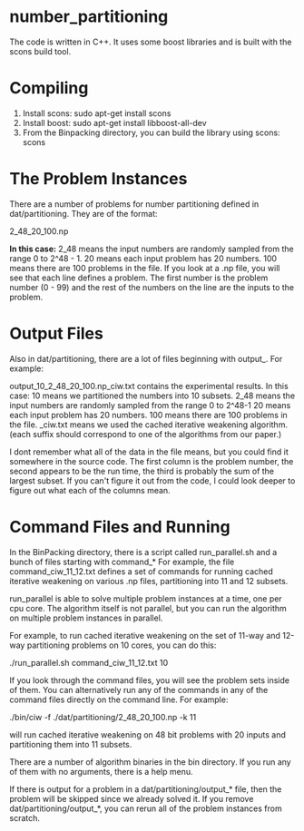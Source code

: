 # number_partitioning

The code is written in C++. It uses some boost libraries and is built with the scons build tool.

# Compiling
1. Install scons: sudo apt-get install scons
2. Install boost: sudo apt-get install libboost-all-dev
3. From the Binpacking directory, you can build the library using scons: scons 

# The Problem Instances

There are a number of problems for number partitioning defined in dat/partitioning. They are of the format:

2_48_20_100.np

**In this case:**
2_48 means the input numbers are randomly sampled from the range 0 to 2^48 - 1.
20 means each input problem has 20 numbers.
100 means there are 100 problems in the file.
If you look at a .np file, you will see that each line defines a problem. The first number is the problem number (0 - 99) and the rest of the numbers on the line are the inputs to the problem.

# Output Files

Also in dat/partitioning, there are a lot of files beginning with output_. For example:

output_10_2_48_20_100.np_ciw.txt contains the experimental results. In this case:
10 means we partitioned the numbers into 10 subsets.
2_48 means the input numbers are randomly sampled from the range 0 to 2^48-1
20 means each input problem has 20 numbers.
100 means there are 100 problems in the file.
_ciw.txt means we used the cached iterative weakening algorithm. (each suffix should correspond to one of the algorithms from our paper.)

I dont remember what all of the data in the file means, but you could find it somewhere in the source code. The first column is the problem number, the second appears to be the run time, the third is probably the sum of the largest subset. If you can't figure it out from the 
code, I could look deeper to figure out what each of the columns mean.

# Command Files and Running

 In the BinPacking directory, there is a script called run_parallel.sh and a  bunch of files starting with command_*
For example, the file command_ciw_11_12.txt defines a set of commands for running cached iterative weakening on various .np files, partitioning into 11 and 12 subsets.

run_parallel is able to solve multiple problem instances at a time, one per cpu core. The algorithm itself is not parallel, but you can run the algorithm on multiple problem instances in parallel.

For example, to run cached iterative weakening on the set of 11-way and 12-way partitioning problems on 10 cores, you can do this:
  
  ./run_parallel.sh command_ciw_11_12.txt 10

If you look through the command files, you will see the problem sets inside of them. You can alternatively run any of the commands in any of the command files directly on the command line. For example:

  ./bin/ciw -f ./dat/partitioning/2_48_20_100.np -k 11

will run cached iterative weakening on 48 bit problems with 20 inputs and partitioning them into 11 subsets.

There are a number of algorithm binaries in the bin directory. If you run any of them with no arguments, there is a help menu.

If there is output for a problem in a dat/partitioning/output_* file, then the problem will be skipped since we already solved it. If you remove dat/partitioning/output_*, you can rerun all of the problem instances from scratch.
